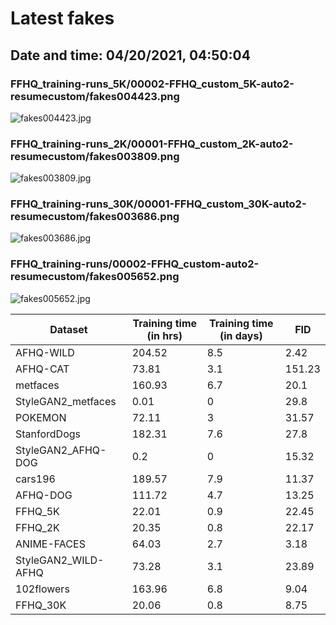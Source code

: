 # Latest fakes
## Date and time: 04/20/2021, 04:50:04
### FFHQ_training-runs_5K/00002-FFHQ_custom_5K-auto2-resumecustom/fakes004423.png
![fakes004423.jpg](https://i.ibb.co/NLxXJy7/212e2bde844e.jpg "FFHQ_training-runs_5K/00002-FFHQ_custom_5K-auto2-resumecustom/fakes004423.png")

### FFHQ_training-runs_2K/00001-FFHQ_custom_2K-auto2-resumecustom/fakes003809.png
![fakes003809.jpg](https://i.ibb.co/gTdPntD/9bf1bdb70e29.jpg "FFHQ_training-runs_2K/00001-FFHQ_custom_2K-auto2-resumecustom/fakes003809.png")

### FFHQ_training-runs_30K/00001-FFHQ_custom_30K-auto2-resumecustom/fakes003686.png
![fakes003686.jpg](https://i.ibb.co/DpHx246/3db8906705ac.jpg "FFHQ_training-runs_30K/00001-FFHQ_custom_30K-auto2-resumecustom/fakes003686.png")

### FFHQ_training-runs/00002-FFHQ_custom-auto2-resumecustom/fakes005652.png
![fakes005652.jpg](https://i.ibb.co/gd0JjGd/4ebac74d1155.jpg "FFHQ_training-runs/00002-FFHQ_custom-auto2-resumecustom/fakes005652.png")

| Dataset             |   Training time (in hrs) |   Training time (in days) |    FID |
|---------------------|--------------------------|---------------------------|--------|
| AFHQ-WILD           |                   204.52 |                       8.5 |   2.42 |
| AFHQ-CAT            |                    73.81 |                       3.1 | 151.23 |
| metfaces            |                   160.93 |                       6.7 |  20.1  |
| StyleGAN2_metfaces  |                     0.01 |                       0   |  29.8  |
| POKEMON             |                    72.11 |                       3   |  31.57 |
| StanfordDogs        |                   182.31 |                       7.6 |  27.8  |
| StyleGAN2_AFHQ-DOG  |                     0.2  |                       0   |  15.32 |
| cars196             |                   189.57 |                       7.9 |  11.37 |
| AFHQ-DOG            |                   111.72 |                       4.7 |  13.25 |
| FFHQ_5K             |                    22.01 |                       0.9 |  22.45 |
| FFHQ_2K             |                    20.35 |                       0.8 |  22.17 |
| ANIME-FACES         |                    64.03 |                       2.7 |   3.18 |
| StyleGAN2_WILD-AFHQ |                    73.28 |                       3.1 |  23.89 |
| 102flowers          |                   163.96 |                       6.8 |   9.04 |
| FFHQ_30K            |                    20.06 |                       0.8 |   8.75 |